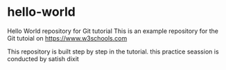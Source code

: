 # hello-world
Hello World repository for Git tutorial
This is an example repository for the Git tutoial on https://www.w3schools.com

This repository is built step by step in the tutorial.
this practice seassion is conducted by satish dixit

